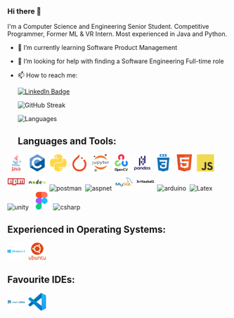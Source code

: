 

### Hi there 👋

I'm a Computer Science and Engineering Senior Student. Competitive Programmer, Former ML & VR Intern. Most experienced in Java and Python.


- 🌱 I’m currently learning Software Product Management
- 🤔 I’m looking for help with finding a Software Engineering Full-time role
- 📫 How to reach me:
            <div id="badges">
              <a href="https://www.linkedin.com/in/basant-allam/">
                <img src="https://img.shields.io/badge/LinkedIn-blue?style=for-the-badge&logo=linkedin&logoColor=white" alt="LinkedIn Badge"/>
              </a>
            </div>


  
  ![GitHub Streak](https://github-readme-streak-stats.herokuapp.com/?user=Basantallam&theme=dark&background=000000)
  
  
  
  
  
  ![Languages](https://github-readme-stats.vercel.app/api/top-langs/?username=Basantallam&layout=compact&theme=vision-friendly-dark)
  
  ## Languages and Tools:

<div>
  <img src="https://github.com/devicons/devicon/blob/master/icons/java/java-original-wordmark.svg" title="Java" alt="Java" width="40" height="40"/>&nbsp;
  <img src="https://github.com/devicons/devicon/blob/master/icons/c/c-original.svg" title="c" alt="c" width="40" height="40"/>&nbsp;
  <img src="https://github.com/devicons/devicon/blob/master/icons/python/python-plain.svg" title="Python" alt="Python" width="40" height="40"/>&nbsp;
  <img src="https://github.com/devicons/devicon/blob/master/icons/pytorch/pytorch-original.svg" title="pytorch" alt="pytorch" width="40" height="40"/>&nbsp;
  <img src="https://github.com/devicons/devicon/blob/master/icons/jupyter/jupyter-original-wordmark.svg" title="jupyter" alt="jupyter" width="40" height="40"/>&nbsp;
  <img src="https://github.com/devicons/devicon/blob/master/icons/opencv/opencv-original-wordmark.svg" title="opencv" alt="opencv" width="40" height="40"/>&nbsp;
  <img src="https://github.com/devicons/devicon/blob/master/icons/pandas/pandas-original-wordmark.svg" title="pandas" alt="pandas" width="40" height="40"/>&nbsp;
  <img src="https://github.com/devicons/devicon/blob/master/icons/css3/css3-plain-wordmark.svg"  title="CSS3" alt="CSS" width="40" height="40"/>&nbsp;
  <img src="https://github.com/devicons/devicon/blob/master/icons/html5/html5-original.svg" title="HTML5" alt="HTML" width="40" height="40"/>&nbsp;
  <img src="https://github.com/devicons/devicon/blob/master/icons/javascript/javascript-original.svg" title="JavaScript" alt="JavaScript" width="40" height="40"/>&nbsp;
  <img src="https://github.com/devicons/devicon/blob/master/icons/npm/npm-original-wordmark.svg" title="npm" alt="npm" width="40" height="40"/>&nbsp;
  <img src="https://github.com/devicons/devicon/blob/master/icons/nodejs/nodejs-original-wordmark.svg" title="NodeJS" alt="NodeJS" width="40" height="40"/>&nbsp;
  <img src="https://user-images.githubusercontent.com/30272808/187033819-c6b60765-e0dd-4a37-98ee-28b937cc0acb.svg" title="postman" alt="postman" width="40" height="40"/>&nbsp;
 <img src="https://user-images.githubusercontent.com/30272808/187034154-e6741082-68bd-4902-b209-ff1ea9de4a3d.png" title="aspnet" alt="aspnet" width="40" height="40"/>&nbsp;
  <img src="https://github.com/devicons/devicon/blob/master/icons/mysql/mysql-original-wordmark.svg" title="MySQL"  alt="MySQL" width="40" height="40"/>&nbsp;
  <img src="https://github.com/devicons/devicon/blob/master/icons/haskell/haskell-original-wordmark.svg" title="haskell" alt="haskell" width="40" height="40"/>&nbsp;
  <img src="https://user-images.githubusercontent.com/30272808/187034264-80bdc381-9ebb-49e7-b124-5191dbf11a42.jpg" title="arduino" alt="arduino" width="40" height="40"/>&nbsp;  
  <img src="https://user-images.githubusercontent.com/30272808/187034362-3e3b1c45-224c-49c6-bb87-78022e1632e5.png" title="Latex" alt="Latex" width="40" height="40"/>&nbsp;
 <img src="https://user-images.githubusercontent.com/30272808/187034218-974f5ef6-bc3f-4bd8-936a-6a3010aa2d5a.jpg" title="unity" alt="unity" width="40" height="40"/>&nbsp;
 <img src="https://github.com/devicons/devicon/blob/master/icons/figma/figma-original.svg" title="figma" alt="figma" width="40" height="40"/>&nbsp;
 <img src="https://user-images.githubusercontent.com/30272808/187036766-6704afc0-fb27-4641-83dd-ff683d311d58.png" title="csharp" alt="csharp" width="40" height="40"/>&nbsp;

 ## Experienced in Operating Systems:
  
  <img src="https://github.com/devicons/devicon/blob/master/icons/windows8/windows8-original-wordmark.svg" title="windows" alt="windows" width="40" height="40"/>&nbsp;
    <img src="https://github.com/devicons/devicon/blob/master/icons/ubuntu/ubuntu-plain-wordmark.svg" title="ubuntu" alt="ubuntu" width="40" height="40"/>&nbsp;

 ## Favourite IDEs:
 
     
  <img src="https://github.com/devicons/devicon/blob/master/icons/intellij/intellij-original-wordmark.svg" title="intellij" alt="intellij" width="40" height="40"/>&nbsp;
  <img src="https://github.com/devicons/devicon/blob/master/icons/vscode/vscode-original.svg" title="vscode" alt="vscode" width="40" height="40"/>&nbsp;

  </div>

